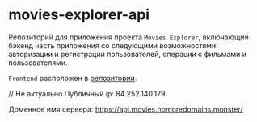 # movies-explorer-api

Репозиторий для приложения проекта `Movies Explorer`, включающий бэкенд часть приложения со следующими возможностями: авторизации и регистрации пользователей, операции с фильмами и пользователями. 

`Frontend` расположен в [репозитории](https://github.com/vsrodionov94/movies-explorer-frontend). 
  
<!-- Ссылка на [сайт](https://vsrodionov.nomoredomains.monster/) -->

// Не актуально
Публичный ip: 84.252.140.179

Доменное имя сервера: https://api.movies.nomoredomains.monster/
